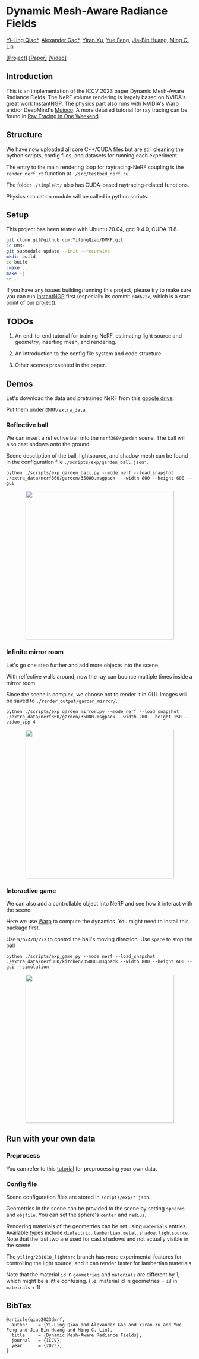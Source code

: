 


# Dynamic Mesh-Aware Radiance Fields

[Yi-Ling Qiao*](https://ylqiao.net/), [Alexander Gao*](https://gaoalexander.github.io/), [Yiran Xu](https://twizwei.github.io/), [Yue Feng](https://yuefeng21.github.io/), [Jia-Bin Huang](https://jbhuang0604.github.io/), [Ming C. Lin](https://www.cs.umd.edu/~lin/)

[[Project]](https://mesh-aware-rf.github.io/) [[Paper]](https://arxiv.org/abs/2309.04581)  [[Video]](https://youtu.be/v9k_UzUKtcE) 



## Introduction
This is an implementation of the ICCV 2023 paper Dynamic Mesh-Aware Radiance Fields.
The NeRF volume rendering is largely based on NVIDA's great work [InstantNGP](https://github.com/NVlabs/instant-ngp). The physics part also runs with NVIDIA's [Warp](https://github.com/NVIDIA/warp) and/or DeepMind's [Mujoco](https://github.com/deepmind/mujoco). A more detailed tutorial for ray tracing can be found in [Ray Tracing in One Weekend](https://github.com/RayTracing/raytracing.github.io).


## Structure
We have now uploaded all core C++/CUDA files but are still cleaning the python scripts, config files, and datasets for running each experiment.

The entry to the main rendering loop for raytracing-NeRF coupling is the `render_nerf_rt` function at `./src/testbed_nerf.cu`. 

The folder `./simpleRt/` also has CUDA-based raytracing-related functions. 

Physics simulation module will be called in python scripts.

## Setup
This project has been tested with Ubuntu 20.04, gcc 9.4.0, CUDA 11.8.
```bash
git clone git@github.com:YilingQiao/DMRF.git
cd DMRF
git submodule update --init --recursive
mkdir build
cd build
cmake ..
make -j
cd ..
```

If you have any issues building/running this project, please try to make sure you can run [InstantNGP](https://github.com/NVlabs/instant-ngp) first (especially its commit `c4d622e`, which is a start point of our project).

## TODOs
1. An end-to-end tutorial for training NeRF, estimating light source and geometry, inserting mesh, and rendering.

2. An introduction to the config file system and code structure.

3. Other scenes presented in the paper.

## Demos

Let's download the data and pretrained NeRF from this [google drive](https://drive.google.com/drive/folders/1n8BJhkSCBqXTN-mkdMdfrM5IpsMzkj61?usp=drive_link).

Put them under `DMRF/extra_data`.

### Reflective ball
We can insert a reflective ball into the `nerf360/garden` scene. The ball will also cast shdows onto the ground. 

Scene desctiption of the ball, lightsource, and shadow mesh can be found in the configuration file `./scripts/exp/garden_ball.json"`.

```
python ./scripts/exp_garden_ball.py --mode nerf --load_snapshot ./extra_data/nerf360/garden/35000.msgpack  --width 800 --height 600 --gui
```

<div align="center">
<img width="400px" src="https://github.com/YilingQiao/linkfiles/raw/master/23DMRF/garden_ball_shadow.gif"> 
</div>


### Infinite mirror room
Let's go one step further and add more objects into the scene.

With relfective walls around, now the ray can bounce multiple times inside a mirror room.

Since the scene is complex, we choose not to render it in GUI. Images will be saved to `./render_output/garden_mirror/`.

```
python ./scripts/exp_garden_mirror.py --mode nerf --load_snapshot ./extra_data/nerf360/garden/35000.msgpack --width 200 --height 150 --video_spp 4 
```

<div align="center">
<img width="400px" src="https://github.com/YilingQiao/linkfiles/raw/master/23DMRF/garden_mirror_monkey.gif"> 
</div>

### Interactive game
We can also add a controllable object into NeRF and see how it interact with the scene.

Here we use [Warp](https://github.com/NVIDIA/warp) to compute the dynamics. You might need to install this package first.

Use `W/S/A/D/Z/X` to control the ball's moving direction. Use `space` to stop the ball

```
python ./scripts/exp_game.py --mode nerf --load_snapshot ./extra_data/nerf360/kitchen/35000.msgpack --width 800 --height 600 --gui --simulation 
```

<div align="center">
<img width="400px" src="https://github.com/YilingQiao/linkfiles/raw/master/23DMRF/game_counter.gif"> 
</div>

## Run with your own data

### Preprocess
You can refer to this [tutorial](preprocess/README.md) for preprocessing your own data.

### Config file
Scene configuration files are stored in `scripts/exp/*.json`.

Geometries in the scene can be provided to the scene by setting `spheres` and `objfile`. You can set the sphere's `center` and `radius`.

Rendering materials of the geometries can be set using `materials` entries. Available types include `dielectric`, `lambertian`, `metal`, `shadow`, `lightsource`. Note that the last two are used for cast shadows and not actually visible in the scene.

The `yiling/231018_lightsrc` branch has more experimental features for controlling the light source, and it can render faster for lambertian materials.

Note that the material `id` in `geometries` and `materials` are different by 1, which might be a little confusing. (i.e. material id in geometries =  `id` in `mateirals` + 1)



## BibTex
```
@article{qiao2023dmrf,
  author    = {Yi-Ling Qiao and Alexander Gao and Yiran Xu and Yue Feng and Jia-Bin Huang and Ming C. Lin},
  title     = {Dynamic Mesh-Aware Radiance Fields},
  journal   = {ICCV},
  year      = {2023},
}
```
